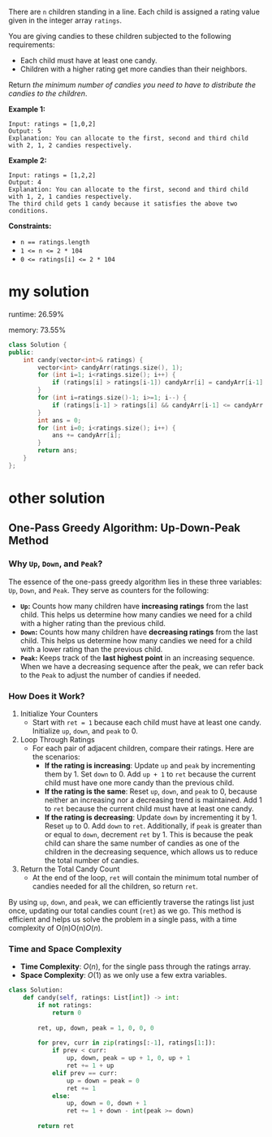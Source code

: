 There are `n` children standing in a line. Each child is assigned a rating value given in the integer array `ratings`.

You are giving candies to these children subjected to the following requirements:

- Each child must have at least one candy.
- Children with a higher rating get more candies than their neighbors.

Return *the minimum number of candies you need to have to distribute the candies to the children*.

 

**Example 1:**

```
Input: ratings = [1,0,2]
Output: 5
Explanation: You can allocate to the first, second and third child with 2, 1, 2 candies respectively.
```

**Example 2:**

```
Input: ratings = [1,2,2]
Output: 4
Explanation: You can allocate to the first, second and third child with 1, 2, 1 candies respectively.
The third child gets 1 candy because it satisfies the above two conditions.
```

 

**Constraints:**

- `n == ratings.length`
- `1 <= n <= 2 * 104`
- `0 <= ratings[i] <= 2 * 104`

# my solution

runtime: 26.59%

memory: 73.55%

```cpp
class Solution {
public:
    int candy(vector<int>& ratings) {
        vector<int> candyArr(ratings.size(), 1);
        for (int i=1; i<ratings.size(); i++) {
            if (ratings[i] > ratings[i-1]) candyArr[i] = candyArr[i-1] + 1;
        }
        for (int i=ratings.size()-1; i>=1; i--) {
            if (ratings[i-1] > ratings[i] && candyArr[i-1] <= candyArr[i]) candyArr[i-1] = candyArr[i] + 1;
        }
        int ans = 0;
        for (int i=0; i<ratings.size(); i++) {
            ans += candyArr[i];
        }
        return ans;
    }
};
```

# other solution

## One-Pass Greedy Algorithm: Up-Down-Peak Method

### Why `Up`, `Down`, and `Peak`?

The essence of the one-pass greedy algorithm lies in these three variables: `Up`, `Down`, and `Peak`. They serve as counters for the following:

- **`Up`:** Counts how many children have **increasing ratings** from the last child. This helps us determine how many candies we need for a child with a higher rating than the previous child.
- **`Down`:** Counts how many children have **decreasing ratings** from the last child. This helps us determine how many candies we need for a child with a lower rating than the previous child.
- **`Peak`:** Keeps track of the **last highest point** in an increasing sequence. When we have a decreasing sequence after the peak, we can refer back to the `Peak` to adjust the number of candies if needed.

### How Does it Work?

1. Initialize Your Counters
   - Start with `ret = 1` because each child must have at least one candy. Initialize `up`, `down`, and `peak` to 0.
2. Loop Through Ratings
   - For each pair of adjacent children, compare their ratings. Here are the scenarios:
     - **If the rating is increasing**: Update `up` and `peak` by incrementing them by 1. Set `down` to 0. Add `up + 1` to `ret` because the current child must have one more candy than the previous child.
     - **If the rating is the same**: Reset `up`, `down`, and `peak` to 0, because neither an increasing nor a decreasing trend is maintained. Add 1 to `ret` because the current child must have at least one candy.
     - **If the rating is decreasing**: Update `down` by incrementing it by 1. Reset `up` to 0. Add `down` to `ret`. Additionally, if `peak` is greater than or equal to `down`, decrement `ret` by 1. This is because the peak child can share the same number of candies as one of the children in the decreasing sequence, which allows us to reduce the total number of candies.
3. Return the Total Candy Count
   - At the end of the loop, `ret` will contain the minimum total number of candies needed for all the children, so return `ret`.

By using `up`, `down`, and `peak`, we can efficiently traverse the ratings list just once, updating our total candies count (`ret`) as we go. This method is efficient and helps us solve the problem in a single pass, with a time complexity of O(n)O(n)*O*(*n*).

### Time and Space Complexity

- **Time Complexity**: $O(n)$, for the single pass through the ratings array.
- **Space Complexity**: $O(1)$ as we only use a few extra variables.

```python
class Solution:
    def candy(self, ratings: List[int]) -> int:
        if not ratings:
            return 0
        
        ret, up, down, peak = 1, 0, 0, 0
        
        for prev, curr in zip(ratings[:-1], ratings[1:]):
            if prev < curr:
                up, down, peak = up + 1, 0, up + 1
                ret += 1 + up
            elif prev == curr:
                up = down = peak = 0
                ret += 1
            else:
                up, down = 0, down + 1
                ret += 1 + down - int(peak >= down)
        
        return ret
```